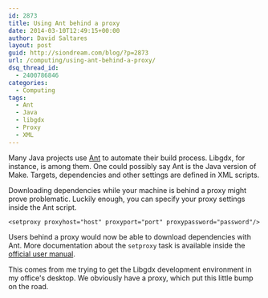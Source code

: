 ```yaml
---
id: 2873
title: Using Ant behind a proxy
date: 2014-03-10T12:49:15+00:00
author: David Saltares
layout: post
guid: http://siondream.com/blog/?p=2873
url: /computing/using-ant-behind-a-proxy/
dsq_thread_id:
  - 2400786846
categories:
  - Computing
tags:
  - Ant
  - Java
  - libgdx
  - Proxy
  - XML
---
```

Many Java projects use [Ant](http://en.wikipedia.org/wiki/Apache_Ant) to automate their build process. Libgdx, for instance, is among them. One could possibly say Ant is the Java version of Make. Targets, dependencies and other settings are defined in XML scripts.

Downloading dependencies while your machine is behind a proxy might prove problematic. Luckily enough, you can specify your proxy settings inside the Ant script.

```
<setproxy proxyhost="host" proxyport="port" proxypassword="password"/>
```


Users behind a proxy would now be able to download dependencies with Ant. More documentation about the `setproxy` task is available inside the [official user manual](https://ant.apache.org/manual/Tasks/setproxy.html).

This comes from me trying to get the Libgdx development environment in my office's desktop. We obviously have a proxy, which put this little bump on the road.